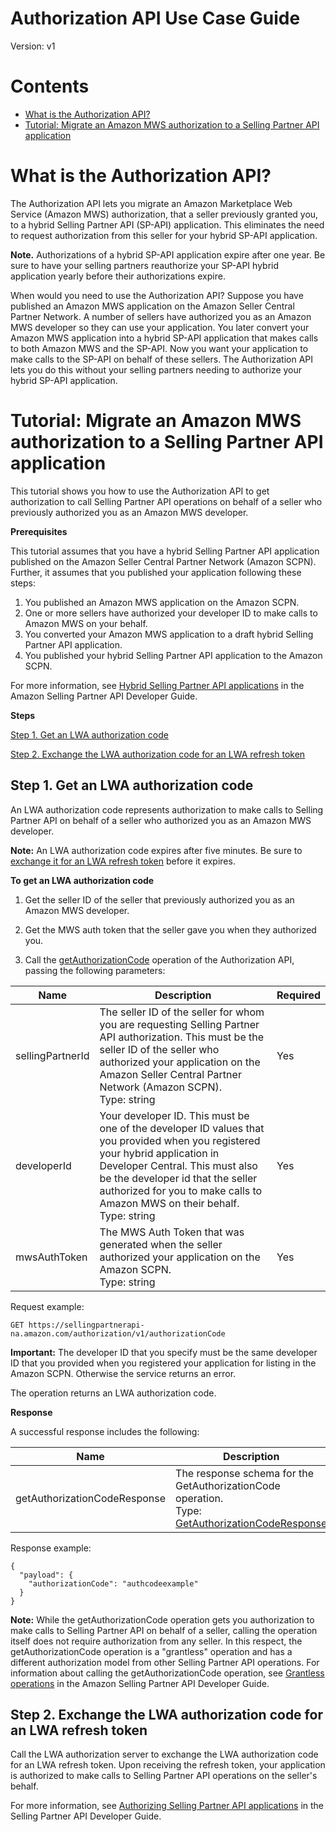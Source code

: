 # Authorization API Use Case Guide

Version: v1

# Contents

-   [What is the Authorization API?](#What-is-the-Authorization-API)
-   [Tutorial: Migrate an Amazon MWS authorization to a Selling Partner API application](#Tutorial-Migrate-an-Amazon-MWS-authorization-to-a-Selling-Partner-API-application)

# What is the Authorization API?

The Authorization API lets you migrate an Amazon Marketplace Web Service \(Amazon MWS\) authorization, that a seller previously granted you, to a hybrid Selling Partner API (SP-API) application. This eliminates the need to request authorization from this seller for your hybrid SP-API application.

**Note.** Authorizations of a hybrid SP-API application expire after one year. Be sure to have your selling partners reauthorize your SP-API hybrid application yearly before their authorizations expire. 

When would you need to use the Authorization API? Suppose you have published an Amazon MWS application on the Amazon Seller Central Partner Network. A number of sellers have authorized you as an Amazon MWS developer so they can use your application. You later convert your Amazon MWS application into a hybrid SP-API application that makes calls to both Amazon MWS and the SP-API. Now you want your application to make calls to the SP-API on behalf of these sellers. The Authorization API lets you do this without your selling partners needing to authorize your hybrid SP-API application.

# Tutorial: Migrate an Amazon MWS authorization to a Selling Partner API application

This tutorial shows you how to use the Authorization API to get authorization to call Selling Partner API operations on behalf of a seller who previously authorized you as an Amazon MWS developer.

**Prerequisites**

This tutorial assumes that you have a hybrid Selling Partner API application published on the Amazon Seller Central Partner Network (Amazon SCPN). Further, it assumes that you published your application following these steps:

1.  You published an Amazon MWS application on the Amazon SCPN.
2.  One or more sellers have authorized your developer ID to make calls to Amazon MWS on your behalf.
3.  You converted your Amazon MWS application to a draft hybrid Selling Partner API application.
4.  You published your hybrid Selling Partner API application to the Amazon SCPN.

For more information, see [Hybrid Selling Partner API applications](https://github.com/amzn/selling-partner-api-docs/blob/main/guides/en-US/developer-guide/SellingPartnerApiDeveloperGuide.md#hybrid-selling-partner-api-applications) in the Amazon Selling Partner API Developer Guide.

**Steps**

[Step 1. Get an LWA authorization code](#Step-1-Get-an-LWA-authorization-code)

[Step 2. Exchange the LWA authorization code for an LWA refresh token](#Step-2-Exchange-the-LWA-authorization-code-for-an-LWA-refresh-token)

## Step 1. Get an LWA authorization code

An LWA authorization code represents authorization to make calls to Selling Partner API on behalf of a seller who authorized you as an Amazon MWS developer.

**Note:** An LWA authorization code expires after five minutes. Be sure to [exchange it for an LWA refresh token](#step-2-exchange-the-lwa-authorization-code-for-an-lwa-refresh-token) before it expires.

**To get an LWA authorization code**

1. Get the seller ID of the seller that previously authorized you as an Amazon MWS developer.

2. Get the MWS auth token that the seller gave you when they authorized you.

3.  Call the [getAuthorizationCode](https://github.com/amzn/selling-partner-api-docs/blob/main/references/authorization-api/authorization.md#getauthorizationcode) operation of the Authorization API, passing the following parameters:

| Name             | Description                                                  | Required |
| ---------------- | ------------------------------------------------------------ | -------- |
| sellingPartnerId | The seller ID of the seller for whom you are requesting Selling Partner API authorization. This must be the seller ID of the seller who authorized your application on the Amazon Seller Central Partner Network (Amazon SCPN).<br>Type: string | Yes      |
| developerId      | Your developer ID. This must be one of the developer ID values that you provided when you registered your hybrid application in Developer Central. This must also be the developer id that the seller authorized for you to make calls to Amazon MWS on their behalf.<br>Type: string | Yes      |
| mwsAuthToken     | The MWS Auth Token that was generated when the seller authorized your application on the Amazon SCPN.<br>Type: string | Yes      |

Request example:

    GET https://sellingpartnerapi-na.amazon.com/authorization/v1/authorizationCode

**Important:** The developer ID that you specify must be the same developer ID that you provided when you registered your application for listing in the Amazon SCPN. Otherwise the service returns an error.

The operation returns an LWA authorization code.
    
**Response**

A successful response includes the following:
    
| Name                         | Description                                 | Required |
| ---------------------------- | ------------------------------------------- | -------- |
| getAuthorizationCodeResponse | The response schema for the GetAuthorizationCode operation.<br>Type: [GetAuthorizationCodeResponse](https://github.com/amzn/selling-partner-api-docs/blob/main/references/authorization-api/authorization.md#getauthorizationcoderesponse) | Yes      |

Response example:

    {
      "payload": {
        "authorizationCode": "authcodeexample"
      }
    }

**Note:** While the getAuthorizationCode operation gets you authorization to make calls to Selling Partner API on behalf of a seller, calling the operation itself does not require authorization from any seller. In this respect, the getAuthorizationCode operation is a "grantless" operation and has a different authorization model from other Selling Partner API operations. For information about calling the getAuthorizationCode operation, see [Grantless operations](https://github.com/amzn/selling-partner-api-docs/blob/main/guides/en-US/developer-guide/SellingPartnerApiDeveloperGuide.md#grantless-operations-1) in the Amazon Selling Partner API Developer Guide.

## Step 2. Exchange the LWA authorization code for an LWA refresh token

Call the LWA authorization server to exchange the LWA authorization code for an LWA refresh token. Upon receiving the refresh token, your application is authorized to make calls to Selling Partner API operations on the seller's behalf.

For more information, see [Authorizing Selling Partner API applications](https://github.com/amzn/selling-partner-api-docs/blob/main/guides/en-US/developer-guide/SellingPartnerApiDeveloperGuide.md#authorizing-selling-partner-api-applications) in the Selling Partner API Developer Guide.

